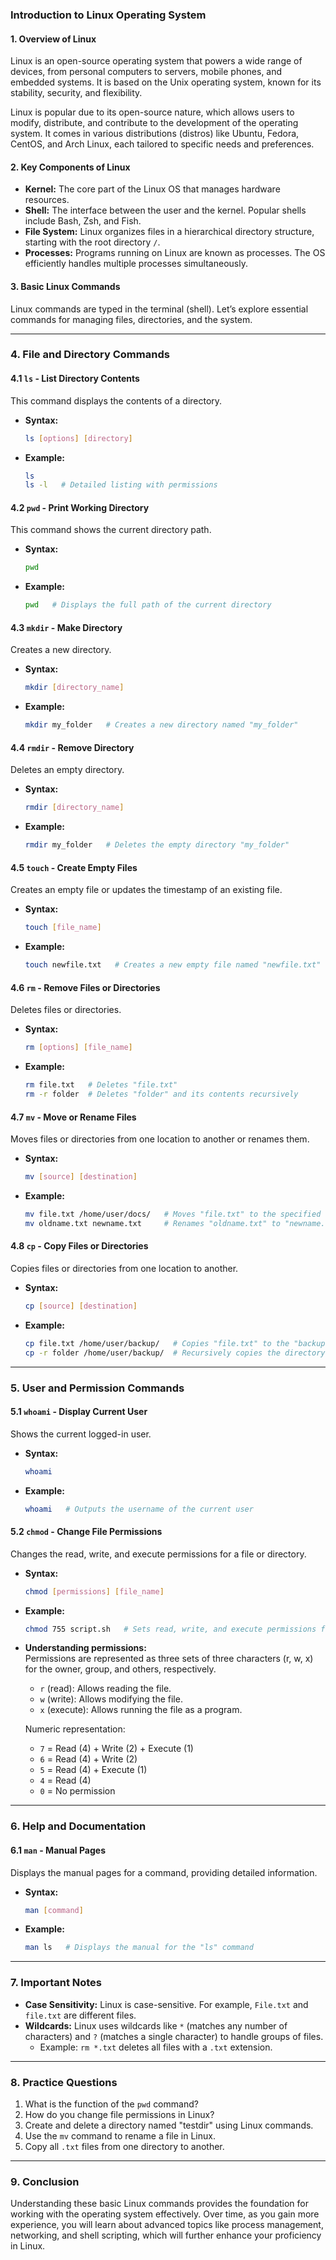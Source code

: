 ### Introduction to Linux Operating System

#### 1. **Overview of Linux**
Linux is an open-source operating system that powers a wide range of devices, from personal computers to servers, mobile phones, and embedded systems. It is based on the Unix operating system, known for its stability, security, and flexibility. 

Linux is popular due to its open-source nature, which allows users to modify, distribute, and contribute to the development of the operating system. It comes in various distributions (distros) like Ubuntu, Fedora, CentOS, and Arch Linux, each tailored to specific needs and preferences.

#### 2. **Key Components of Linux**
- **Kernel:** The core part of the Linux OS that manages hardware resources.
- **Shell:** The interface between the user and the kernel. Popular shells include Bash, Zsh, and Fish.
- **File System:** Linux organizes files in a hierarchical directory structure, starting with the root directory `/`.
- **Processes:** Programs running on Linux are known as processes. The OS efficiently handles multiple processes simultaneously.

#### 3. **Basic Linux Commands**
Linux commands are typed in the terminal (shell). Let’s explore essential commands for managing files, directories, and the system.

---

### 4. **File and Directory Commands**

#### 4.1 `ls` - List Directory Contents
This command displays the contents of a directory.

- **Syntax:**
  ```bash
  ls [options] [directory]
  ```
- **Example:**
  ```bash
  ls
  ls -l   # Detailed listing with permissions
  ```

#### 4.2 `pwd` - Print Working Directory
This command shows the current directory path.

- **Syntax:**
  ```bash
  pwd
  ```
- **Example:**
  ```bash
  pwd   # Displays the full path of the current directory
  ```

#### 4.3 `mkdir` - Make Directory
Creates a new directory.

- **Syntax:**
  ```bash
  mkdir [directory_name]
  ```
- **Example:**
  ```bash
  mkdir my_folder   # Creates a new directory named "my_folder"
  ```

#### 4.4 `rmdir` - Remove Directory
Deletes an empty directory.

- **Syntax:**
  ```bash
  rmdir [directory_name]
  ```
- **Example:**
  ```bash
  rmdir my_folder   # Deletes the empty directory "my_folder"
  ```

#### 4.5 `touch` - Create Empty Files
Creates an empty file or updates the timestamp of an existing file.

- **Syntax:**
  ```bash
  touch [file_name]
  ```
- **Example:**
  ```bash
  touch newfile.txt   # Creates a new empty file named "newfile.txt"
  ```

#### 4.6 `rm` - Remove Files or Directories
Deletes files or directories.

- **Syntax:**
  ```bash
  rm [options] [file_name]
  ```
- **Example:**
  ```bash
  rm file.txt   # Deletes "file.txt"
  rm -r folder  # Deletes "folder" and its contents recursively
  ```

#### 4.7 `mv` - Move or Rename Files
Moves files or directories from one location to another or renames them.

- **Syntax:**
  ```bash
  mv [source] [destination]
  ```
- **Example:**
  ```bash
  mv file.txt /home/user/docs/   # Moves "file.txt" to the specified directory
  mv oldname.txt newname.txt     # Renames "oldname.txt" to "newname.txt"
  ```

#### 4.8 `cp` - Copy Files or Directories
Copies files or directories from one location to another.

- **Syntax:**
  ```bash
  cp [source] [destination]
  ```
- **Example:**
  ```bash
  cp file.txt /home/user/backup/   # Copies "file.txt" to the "backup" directory
  cp -r folder /home/user/backup/  # Recursively copies the directory "folder"
  ```

---

### 5. **User and Permission Commands**

#### 5.1 `whoami` - Display Current User
Shows the current logged-in user.

- **Syntax:**
  ```bash
  whoami
  ```
- **Example:**
  ```bash
  whoami   # Outputs the username of the current user
  ```

#### 5.2 `chmod` - Change File Permissions
Changes the read, write, and execute permissions for a file or directory.

- **Syntax:**
  ```bash
  chmod [permissions] [file_name]
  ```
- **Example:**
  ```bash
  chmod 755 script.sh   # Sets read, write, and execute permissions for the owner, and read and execute for others
  ```

- **Understanding permissions:**  
  Permissions are represented as three sets of three characters (r, w, x) for the owner, group, and others, respectively.
  
  - `r` (read): Allows reading the file.
  - `w` (write): Allows modifying the file.
  - `x` (execute): Allows running the file as a program.

  Numeric representation:
  - `7` = Read (4) + Write (2) + Execute (1)
  - `6` = Read (4) + Write (2)
  - `5` = Read (4) + Execute (1)
  - `4` = Read (4)
  - `0` = No permission

---

### 6. **Help and Documentation**

#### 6.1 `man` - Manual Pages
Displays the manual pages for a command, providing detailed information.

- **Syntax:**
  ```bash
  man [command]
  ```
- **Example:**
  ```bash
  man ls   # Displays the manual for the "ls" command
  ```

---

### 7. **Important Notes**
- **Case Sensitivity:** Linux is case-sensitive. For example, `File.txt` and `file.txt` are different files.
- **Wildcards:** Linux uses wildcards like `*` (matches any number of characters) and `?` (matches a single character) to handle groups of files.
  - Example: `rm *.txt` deletes all files with a `.txt` extension.

---

### 8. **Practice Questions**
1. What is the function of the `pwd` command?
2. How do you change file permissions in Linux?
3. Create and delete a directory named "testdir" using Linux commands.
4. Use the `mv` command to rename a file in Linux.
5. Copy all `.txt` files from one directory to another.

---

### 9. **Conclusion**
Understanding these basic Linux commands provides the foundation for working with the operating system effectively. Over time, as you gain more experience, you will learn about advanced topics like process management, networking, and shell scripting, which will further enhance your proficiency in Linux.
